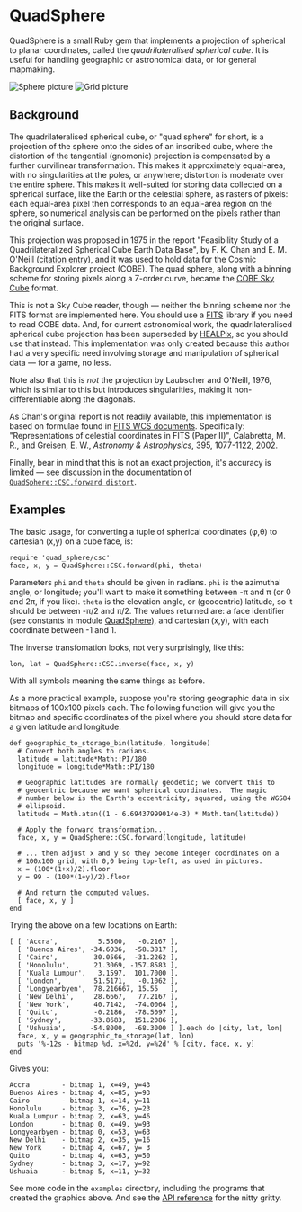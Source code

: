 QuadSphere
==========

QuadSphere is a small Ruby gem that implements a projection of
spherical to planar coordinates, called the _quadrilateralised
spherical cube_.  It is useful for handling geographic or astronomical
data, or for general mapmaking.

![Sphere picture][9] ![Grid picture][10]

Background
----------

The quadrilateralised spherical cube, or "quad sphere" for short, is a
projection of the sphere onto the sides of an inscribed cube, where
the distortion of the tangential (gnomonic) projection is compensated
by a further curvilinear transformation.  This makes it approximately
equal-area, with no singularities at the poles, or anywhere;
distortion is moderate over the entire sphere.  This makes it
well-suited for storing data collected on a spherical surface, like
the Earth or the celestial sphere, as rasters of pixels: each
equal-area pixel then corresponds to an equal-area region on the
sphere, so numerical analysis can be performed on the pixels rather
than the original surface.

This projection was proposed in 1975 in the report "Feasibility Study
of a Quadrilateralized Spherical Cube Earth Data Base", by F. K. Chan
and E. M. O'Neill ([citation entry][6]), and it was used to hold data
for the Cosmic Background Explorer project (COBE).  The quad sphere,
along with a binning scheme for storing pixels along a Z-order curve,
became the [COBE Sky Cube][1] format.

This is not a Sky Cube reader, though — neither the binning scheme nor
the FITS format are implemented here.  You should use a [FITS][5] library
if you need to read COBE data.  And, for current astronomical work,
the quadrilateralised spherical cube projection has been superseded by
[HEALPix][3], so you should use that instead.  This implementation was
only created because this author had a very specific need involving
storage and manipulation of spherical data — for a game, no less.

Note also that this is _not_ the projection by Laubscher and O'Neill,
1976, which is similar to this but introduces singularities, making it
non-differentiable along the diagonals.

As Chan's original report is not readily available, this
implementation is based on formulae found in [FITS WCS documents][2].
Specifically: "Representations of celestial coordinates in FITS (Paper
II)", Calabretta, M. R., and Greisen, E. W., _Astronomy &
Astrophysics_, 395, 1077-1122, 2002.

Finally, bear in mind that this is not an exact projection, it's
accuracy is limited — see discussion in the documentation of
[`QuadSphere::CSC.forward_distort`][8].

Examples
--------

The basic usage, for converting a tuple of spherical coordinates (φ,θ)
to cartesian (x,y) on a cube face, is:

    require 'quad_sphere/csc'
    face, x, y = QuadSphere::CSC.forward(phi, theta)

Parameters `phi` and `theta` should be given in radians. `phi` is the
azimuthal angle, or longitude; you'll want to make it something
between -π and π (or 0 and 2π, if you like).  `theta` is the elevation
angle, or (geocentric) latitude, so it should be between -π/2 and π/2.
The values returned are: a face identifier (see constants in module
[QuadSphere][11]), and cartesian (x,y), with each coordinate between
-1 and 1.

The inverse transfomation looks, not very surprisingly, like this:

    lon, lat = QuadSphere::CSC.inverse(face, x, y)

With all symbols meaning the same things as before.

As a more practical example, suppose you're storing geographic data in
six bitmaps of 100x100 pixels each.  The following function will give
you the bitmap and specific coordinates of the pixel where you should
store data for a given latitude and longitude.

    def geographic_to_storage_bin(latitude, longitude)
      # Convert both angles to radians.
      latitude = latitude*Math::PI/180
      longitude = longitude*Math::PI/180

      # Geographic latitudes are normally geodetic; we convert this to
      # geocentric because we want spherical coordinates.  The magic
      # number below is the Earth's eccentricity, squared, using the WGS84
      # ellipsoid.
      latitude = Math.atan((1 - 6.69437999014e-3) * Math.tan(latitude))

      # Apply the forward transformation...
      face, x, y = QuadSphere::CSC.forward(longitude, latitude)

      # ... then adjust x and y so they become integer coordinates on a
      # 100x100 grid, with 0,0 being top-left, as used in pictures.
      x = (100*(1+x)/2).floor
      y = 99 - (100*(1+y)/2).floor

      # And return the computed values.
      [ face, x, y ]
    end

Trying the above on a few locations on Earth:

    [ [ 'Accra',          5.5500,   -0.2167 ],
      [ 'Buenos Aires', -34.6036,  -58.3817 ],
      [ 'Cairo',         30.0566,  -31.2262 ],
      [ 'Honolulu',      21.3069, -157.8583 ],
      [ 'Kuala Lumpur',   3.1597,  101.7000 ],
      [ 'London',        51.5171,   -0.1062 ],
      [ 'Longyearbyen',  78.216667, 15.55   ],
      [ 'New Delhi',     28.6667,   77.2167 ],
      [ 'New York',      40.7142,  -74.0064 ],
      [ 'Quito',         -0.2186,  -78.5097 ],
      [ 'Sydney',       -33.8683,  151.2086 ],
      [ 'Ushuaia',      -54.8000,  -68.3000 ] ].each do |city, lat, lon|
      face, x, y = geographic_to_storage(lat, lon)
      puts '%-12s - bitmap %d, x=%2d, y=%2d' % [city, face, x, y]
    end

Gives you:

    Accra        - bitmap 1, x=49, y=43
    Buenos Aires - bitmap 4, x=85, y=93
    Cairo        - bitmap 1, x=14, y=11
    Honolulu     - bitmap 3, x=76, y=23
    Kuala Lumpur - bitmap 2, x=63, y=46
    London       - bitmap 0, x=49, y=93
    Longyearbyen - bitmap 0, x=53, y=63
    New Delhi    - bitmap 2, x=35, y=16
    New York     - bitmap 4, x=67, y= 3
    Quito        - bitmap 4, x=63, y=50
    Sydney       - bitmap 3, x=17, y=92
    Ushuaia      - bitmap 5, x=11, y=32

See more code in the `examples` directory, including the programs that
created the graphics above.  And see the [API reference][7] for the
nitty gritty.

[1]: http://lambda.gsfc.nasa.gov/product/cobe/skymap_info_new.cfm
[2]: http://fits.gsfc.nasa.gov/fits_wcs.html
[3]: http://healpix.jpl.nasa.gov/
[4]: http://lambda.gsfc.nasa.gov/product/cobe/skymap_info_new.cfm
[5]: http://en.wikipedia.org/wiki/FITS
[6]: http://www.dtic.mil/docs/citations/ADA010232
[7]: http://rubydoc.info/github/crinc/QuadSphere/master/frames
[8]: http://rubydoc.info/github/crinc/QuadSphere/master/QuadSphere/CSC.forward_distort
[9]: https://raw.github.com/crinc/QuadSphere/master/examples/sphere.png
[10]: https://raw.github.com/crinc/QuadSphere/master/examples/grid.png
[11]: http://rubydoc.info/github/crinc/QuadSphere/master/QuadSphere
